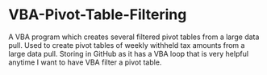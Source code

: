 # VBA-Pivot-Table-Filtering
A VBA program which creates several filtered pivot tables from a large data pull. Used to create pivot tables of weekly withheld tax amounts from a large data pull. Storing in GitHub as it has a VBA loop that is very helpful anytime I want to have VBA filter a pivot table.
